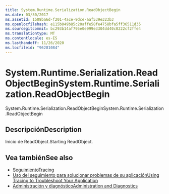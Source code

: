 ```yaml
---
title: System.Runtime.Serialization.ReadObjectBegin
ms.date: 03/30/2017
ms.assetid: 1b08ba6d-f201-4ace-9dce-aaf539e323b3
ms.openlocfilehash: e115b049b85c20affe58fe4758bfa5ff36511d35
ms.sourcegitcommit: bc293b14af795e0e999e3304dd40c0222cf2ffe4
ms.translationtype: MT
ms.contentlocale: es-ES
ms.lasthandoff: 11/26/2020
ms.locfileid: "96281084"
---
```

# <a name="systemruntimeserializationreadobjectbegin"></a><span data-ttu-id="0c5e3-102">System.Runtime.Serialization.ReadObjectBegin</span><span class="sxs-lookup"><span data-stu-id="0c5e3-102">System.Runtime.Serialization.ReadObjectBegin</span></span>

<span data-ttu-id="0c5e3-103">System.Runtime.Serialization.ReadObjectBegin</span><span class="sxs-lookup"><span data-stu-id="0c5e3-103">System.Runtime.Serialization.ReadObjectBegin</span></span>  
  
## <a name="description"></a><span data-ttu-id="0c5e3-104">Descripción</span><span class="sxs-lookup"><span data-stu-id="0c5e3-104">Description</span></span>  

 <span data-ttu-id="0c5e3-105">Inicio de ReadObject.</span><span class="sxs-lookup"><span data-stu-id="0c5e3-105">Starting ReadObject.</span></span>  
  
## <a name="see-also"></a><span data-ttu-id="0c5e3-106">Vea también</span><span class="sxs-lookup"><span data-stu-id="0c5e3-106">See also</span></span>

- [<span data-ttu-id="0c5e3-107">Seguimiento</span><span class="sxs-lookup"><span data-stu-id="0c5e3-107">Tracing</span></span>](index.md)
- [<span data-ttu-id="0c5e3-108">Uso del seguimiento para solucionar problemas de su aplicación</span><span class="sxs-lookup"><span data-stu-id="0c5e3-108">Using Tracing to Troubleshoot Your Application</span></span>](using-tracing-to-troubleshoot-your-application.md)
- [<span data-ttu-id="0c5e3-109">Administración y diagnóstico</span><span class="sxs-lookup"><span data-stu-id="0c5e3-109">Administration and Diagnostics</span></span>](../index.md)
